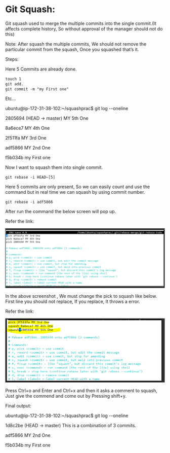 # Git Squash:

Git squash used to merge the multiple commits into the single commit.(It affects complete history, So without approval of the manager should not do this)

Note: After squash the multiple commits, We should not remove the particular commit from the squash, Once you squashed that’s it.

Steps:

Here 5 Commits are already done.

```
touch 1
git add.
git commit -m "my First one"
```
Etc…

ubuntu@ip-172-31-38-102:~/squashprac$ git log --oneline

2805694 (HEAD -> master) MY 5th One

8a6ece7 MY 4th One

2f511fa MY 3rd One

adf5866 MY 2nd One

f5b034b my First one

Now I want to squash them into single commit.

```
git rebase -i HEAD~[5]  
```
Here 5 commits are only present, So we can easily count and use the command but in real time we can squash by using commit number.

```
git rebase -i adf5866 
```

After run the command the below screen will pop up.

Refer the link:

![images/squash1.PNG](images/squash1.PNG)

In the above screenshot , We must change the pick to squash like below. First line you should not replace, If you replace, It throws a error.

Refer the link:

![images/squash2.PNG](images/squash2.PNG)

Press Ctrl+o and Enter and Ctrl+x and then it asks a comment to squash, Just give the commend and come out by Pressing shift+y.

Final output:

ubuntu@ip-172-31-38-102:~/squashprac$ git log --oneline

1d8c2be (HEAD -> master)  This is a combination of 3 commits.

adf5866 MY 2nd One

f5b034b my First one

